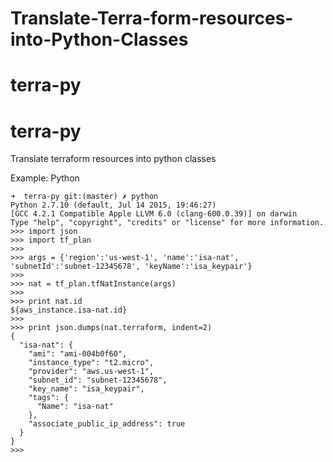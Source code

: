 # Translate-Terra-form-resources-into-Python-Classes

# terra-py
# terra-py
Translate terraform resources into python classes


Example: 
Python

``` 
➜  terra-py git:(master) ✗ python
Python 2.7.10 (default, Jul 14 2015, 19:46:27)
[GCC 4.2.1 Compatible Apple LLVM 6.0 (clang-600.0.39)] on darwin
Type "help", "copyright", "credits" or "license" for more information.
>>> import json
>>> import tf_plan
>>> 
>>> args = {'region':'us-west-1', 'name':'isa-nat', 'subnetId':'subnet-12345678', 'keyName':'isa_keypair'}
>>> 
>>> nat = tf_plan.tfNatInstance(args)
>>> 
>>> print nat.id
${aws_instance.isa-nat.id}
>>> 
>>> print json.dumps(nat.terraform, indent=2)
{
  "isa-nat": {
    "ami": "ami-004b0f60",
    "instance_type": "t2.micro",
    "provider": "aws.us-west-1",
    "subnet_id": "subnet-12345678",
    "key_name": "isa_keypair",
    "tags": {
      "Name": "isa-nat"
    },
    "associate_public_ip_address": true
  }
}
>>>
```

